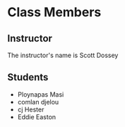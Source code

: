# Class Members

## Instructor

The instructor's name is Scott Dossey

## Students
* Ploynapas Masi
* comlan djelou
* cj Hester
* Eddie Easton
 

